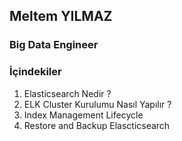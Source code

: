 ## Meltem YILMAZ

### Big Data Engineer



### İçindekiler

1. Elasticsearch Nedir ?
2. ELK Cluster Kurulumu Nasıl Yapılır ?
3. Index Management Lifecycle
4. Restore and Backup Elascticsearch

